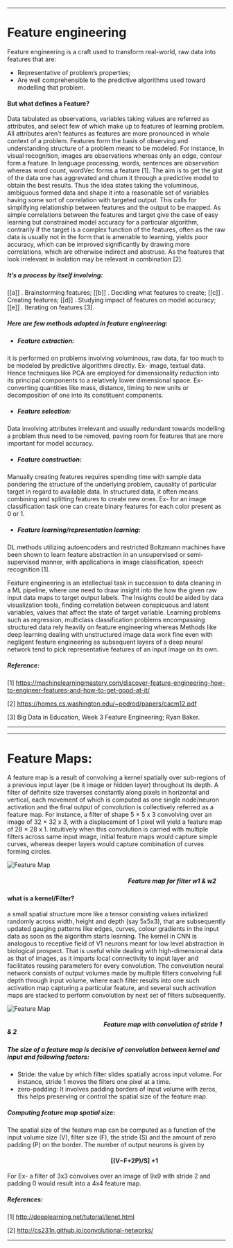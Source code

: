 --------------------
# Feature engineering 
Feature engineering is a craft used to transform real-world, raw data into features that are:
*  Representative of problem’s properties; 
*  Are well      comprehensible to the predictive algorithms used toward modelling that problem. 

#### But what defines a Feature?
Data tabulated as observations, variables taking values are referred as attributes, and select few of which make up to features of learning problem. All attributes aren’t features as features are more pronounced in whole context of a problem. Features form the basis of observing and understanding structure of a problem meant to be modeled. For instance, In visual recognition, images are observations whereas only an edge, contour form a feature. In language processing, words, sentences are observation whereas word count, wordVec forms a feature [1].
The aim is to get the gist of the data one has aggrevated and churn it through a predictive model to obtain the best results. Thus the idea states taking the voluminous, ambiguous formed data and shape it into a reasonable set of variables having some sort of correlation with targeted output.
This calls for simplifying relationship between features and the output to be mapped. As simple correlations between the features and target give the case of easy learning but constrained model accuracy for a particular algorithm, contrarily if the target is a complex function of the features, often as the raw data is usually not in the form that is amenable to learning, yields poor accuracy, which can be improved significantly by drawing more correlations, which are otherwise indirect and abstruse. As the features that look irrelevant in isolation may be relevant in combination [2].

##### It’s a process by itself involving:
[[a]] . Brainstorming features; [[b]] . Deciding what features to create; [[c]] . Creating features; [[d]] . Studying impact of features on model accuracy; [[e]] . Iterating on features [3].

##### Here are few methods adopted in feature engineering:
*	##### Feature extraction:
it is performed on problems involving voluminous, raw data, far too much to be modeled by predictive algorithms directly. Ex- image, textual data. Hence techniques like PCA are employed for dimensionality reduction into its principal components to a relatively lower dimensional space. Ex- converting quantities like mass, distance, timing to new units or decomposition of one into its constituent components.
* ##### Feature selection:
Data involving attributes irrelevant and usually redundant towards modelling a problem thus need to be removed, paving room for features that are more important for model accuracy.
* ##### Feature construction:
Manually creating features requires spending time with sample data pondering the structure of the underlying problem, causality of particular target in regard to available data. In structured data, it often means combining and splitting features to create new ones. Ex- for an image classification task one can create binary features for each color present as 0 or 1.
* ##### Feature learning/representation learning:
DL methods utilizing autoencoders and restricted Boltzmann machines have been shown to learn feature abstraction in an unsupervised or semi-supervised manner, with applications in image classification, speech recognition [1].

Feature engineering is an intellectual task in succession to data cleaning in a ML pipeline, where one need to draw insight into the how the given raw input data maps to target output labels. The Insights could be aided by data visualization tools, finding correlation between conspicuous and latent variables, values that affect the state of target variable.
Learning problems such as regression, multiclass classification problems encompassing structured data rely heavily on feature engineering whereas Methods like deep learning dealing with unstructured image data work fine even with negligent feature engineering as subsequent layers of a deep neural network tend to pick representative features of an input image on its own.

##### Reference:
[1] https://machinelearningmastery.com/discover-feature-engineering-how-to-engineer-features-and-how-to-get-good-at-it/

[2] https://homes.cs.washington.edu/~pedrod/papers/cacm12.pdf

[3] Big Data in Education, Week 3 Feature Engineering; Ryan Baker.
__________
__________
# Feature Maps:
A feature map is a result of convolving a kernel spatially over sub-regions of a previous input layer (be it image or hidden layer) throughout its depth. A filter of definite size traverses constantly along pixels in horizontal and vertical, each movement of which is computed as one single node/neuron activation and the final output of convolution is collectively referred as a feature map.
For instance, a filter of shape 5 × 5 x 3 convolving over an image of 32 × 32 x 3, with a displacement of 1 pixel will yield a feature map of 28 × 28 x 1. Intuitively when this convolution is carried with multiple filters across same input image, initial feature maps would capture simple curves, whereas deeper layers would capture combination of curves forming circles.

![Feature Map](http://deeplearning.net/tutorial/_images/cnn_explained.png)
#####  &nbsp;&nbsp;&nbsp;&nbsp;&nbsp;&nbsp;&nbsp;&nbsp;&nbsp;&nbsp;&nbsp;&nbsp;&nbsp;&nbsp;&nbsp;&nbsp;&nbsp;&nbsp;&nbsp;&nbsp;&nbsp;&nbsp;&nbsp;&nbsp;&nbsp;&nbsp;&nbsp;&nbsp;&nbsp;&nbsp;&nbsp;&nbsp;&nbsp;&nbsp;&nbsp;&nbsp;&nbsp;&nbsp;&nbsp;&nbsp;&nbsp;&nbsp;&nbsp;&nbsp;&nbsp;&nbsp;&nbsp;&nbsp;&nbsp;&nbsp;&nbsp;&nbsp;&nbsp;&nbsp;&nbsp;&nbsp;&nbsp;&nbsp;&nbsp;&nbsp;&nbsp;&nbsp;&nbsp;&nbsp;&nbsp;&nbsp;&nbsp;&nbsp;&nbsp;&nbsp;&nbsp;&nbsp;&nbsp;&nbsp;&nbsp;&nbsp;&nbsp;&nbsp;&nbsp;&nbsp;&nbsp;&nbsp;&nbsp;&nbsp;Feature map for filter w1 & w2

#### what is a kernel/Filter?
a small spatial structure more like a tensor consisting values initialized randomly across width, height and depth (say 5x5x3), that are subsequently updated gauging patterns like edges, curves, colour gradients in the input data as soon as the algorithm starts learning.
The kernel in CNN is analogous to receptive field of V1 neurons meant for low level abstraction in biological prospect. That is useful while dealing with high-dimensional data as that of images, as it imparts local connectivity to input layer and facilitates reusing parameters for every convolution. 
The convolution neural network consists of output volumes made by multiple filters convolving full depth through input volume, where each filter results into one such activation map capturing a particular feature, and several such activation maps are stacked to perform convolution by next set of filters subsequently.

![Feature Map](http://cs231n.github.io/assets/cnn/stride.jpeg)
##### &nbsp;&nbsp;&nbsp;&nbsp;&nbsp;&nbsp;&nbsp;&nbsp;&nbsp;&nbsp;&nbsp;&nbsp;&nbsp;&nbsp;&nbsp;&nbsp;&nbsp;&nbsp;&nbsp;&nbsp;&nbsp;&nbsp;&nbsp;&nbsp;&nbsp;&nbsp;&nbsp;&nbsp;&nbsp;&nbsp;&nbsp;&nbsp;&nbsp;&nbsp;&nbsp;&nbsp;&nbsp;&nbsp;&nbsp;&nbsp;&nbsp;&nbsp;&nbsp;&nbsp;&nbsp;&nbsp;&nbsp;&nbsp;&nbsp;&nbsp;&nbsp;&nbsp;&nbsp;&nbsp;&nbsp;&nbsp;&nbsp;&nbsp;&nbsp;&nbsp;&nbsp;&nbsp;&nbsp;&nbsp;&nbsp;&nbsp;&nbsp;Feature map with convolution of stride 1 & 2  



##### The size of a feature map is decisive of convolution between kernel and input and following factors:
* Stride: the value by which filter slides spatially across input volume. For instance, stride 1 moves the filters one pixel at a time.
* zero-padding: It involves padding borders of input volume with zeros, this helps preserving or control the spatial size of the feature map.

##### Computing feature map spatial size:
The spatial size of the feature map can be computed as a function of the input volume size (V), filter size (F), the stride (S) and the amount of zero padding (P) on the border.
The number of output neurons is given by
#### &nbsp;&nbsp;&nbsp;&nbsp;&nbsp;&nbsp;&nbsp;&nbsp;&nbsp;&nbsp;&nbsp;&nbsp;&nbsp;&nbsp;&nbsp;&nbsp;&nbsp;&nbsp;&nbsp;&nbsp;&nbsp;&nbsp;&nbsp;&nbsp;&nbsp;&nbsp;&nbsp;&nbsp;&nbsp;&nbsp;&nbsp;&nbsp;&nbsp;&nbsp;&nbsp;&nbsp;&nbsp;&nbsp;&nbsp;&nbsp;&nbsp;&nbsp;&nbsp;&nbsp;&nbsp;&nbsp;&nbsp;&nbsp;&nbsp;&nbsp;&nbsp;&nbsp;&nbsp;&nbsp;&nbsp;&nbsp;&nbsp;&nbsp;&nbsp;&nbsp;&nbsp;&nbsp;&nbsp;&nbsp;&nbsp;&nbsp;&nbsp;&nbsp;&nbsp;&nbsp;&nbsp;&nbsp;[(V−F+2P)/S] +1

For Ex- a filter of 3x3 convolves over an image of 9x9 with stride 2 and padding 0 would result into a 4x4 feature map.

##### References:
[1] http://deeplearning.net/tutorial/lenet.html

[2] http://cs231n.github.io/convolutional-networks/ 

------------------------------------------------
